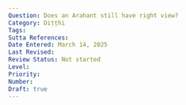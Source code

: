 ```yaml
---
Question: Does an Arahant still have right view?
Category: Diṭṭhi
Tags:
Sutta References:
Date Entered: March 14, 2025
Last Revised:
Review Status: Not started
Level: 
Priority: 
Number: 
Draft: true
---
```

